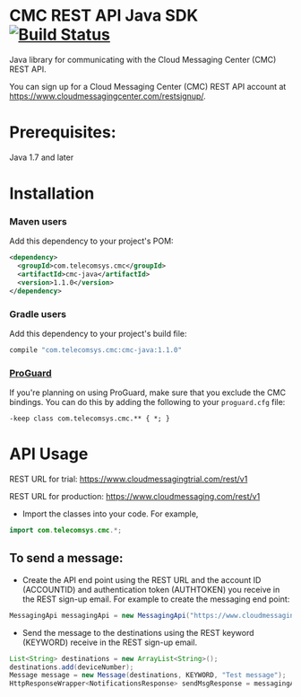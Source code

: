 # CMC REST API Java SDK  [![Build Status](https://travis-ci.org/cloudmessagingcenter/cmc-java.svg?branch=master)](https://travis-ci.org/cloudmessagingcenter/cmc-java)

Java library for communicating with the Cloud Messaging Center (CMC) REST API.

You can sign up for a Cloud Messaging Center (CMC) REST API account at https://www.cloudmessagingcenter.com/restsignup/.

Prerequisites:
============

Java 1.7 and later

Installation
============

### Maven users

Add this dependency to your project's POM:

```xml
<dependency>
  <groupId>com.telecomsys.cmc</groupId>
  <artifactId>cmc-java</artifactId>
  <version>1.1.0</version>
</dependency>
```

### Gradle users

Add this dependency to your project's build file:

```groovy
compile "com.telecomsys.cmc:cmc-java:1.1.0"
```

### [ProGuard](http://proguard.sourceforge.net/)

If you're planning on using ProGuard, make sure that you exclude the CMC bindings. You can do this by adding the following to your `proguard.cfg` file:

    -keep class com.telecomsys.cmc.** { *; }

API Usage
=========

REST URL for trial: https://www.cloudmessagingtrial.com/rest/v1

REST URL for production: https://www.cloudmessaging.com/rest/v1

*	Import the classes into your code. For example,

```java
import com.telecomsys.cmc.*;
``` 

To send a message:
------------------


*	Create the API end point using the REST URL and the account ID (ACCOUNTID) and authentication token (AUTHTOKEN) you 
    receive in the REST sign-up email. For example to create the messaging end point:
    
```java
MessagingApi messagingApi = new MessagingApi("https://www.cloudmessagingtrial.com/rest/v1", ACCOUNTID, AUTHTOKEN);
```

*	Send the message to the destinations using the REST keyword (KEYWORD) receive in the REST sign-up email.

```java
List<String> destinations = new ArrayList<String>();
destinations.add(deviceNumber);
Message message = new Message(destinations, KEYWORD, "Test message");
HttpResponseWrapper<NotificationsResponse> sendMsgResponse = messagingApi.sendMessage(message);
```

